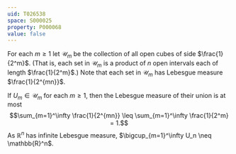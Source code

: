 ```yaml
---
uid: T026538
space: S000025
property: P000068
value: false
---
```


For each $m \geq 1$ let $\mathcal{U}_m$ be the collection of all open cubes of side $\frac{1}{2^m}$. (That is, each set in $\mathcal{U}_m$ is a product of $n$ open intervals each of length $\frac{1}{2^m}$.) Note that each set in $\mathcal{U}_m$ has Lebesgue measure $\frac{1}{2^{mn}}$.

If $U_m \in \mathcal{U}_m$ for each $m \geq 1$, then the Lebesgue measure of their union is at most $$\sum_{m=1}^\infty \frac{1}{2^{mn}} \leq \sum_{m=1}^\infty \frac{1}{2^m} = 1.$$ As $\mathbb{R}^n$ has infinite Lebesgue measure, $\bigcup_{m=1}^\infty U_n \neq \mathbb{R}^n$.

